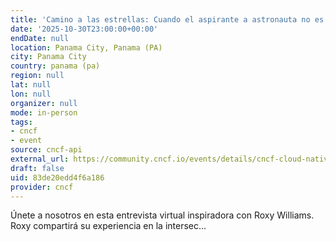 ```yaml
---
title: 'Camino a las estrellas: Cuando el aspirante a astronauta no es Kubestronaut'
date: '2025-10-30T23:00:00+00:00'
endDate: null
location: Panama City, Panama (PA)
city: Panama City
country: panama (pa)
region: null
lat: null
lon: null
organizer: null
mode: in-person
tags:
- cncf
- event
source: cncf-api
external_url: https://community.cncf.io/events/details/cncf-cloud-native-panama-presents-camino-a-las-estrellas-cuando-el-aspirante-a-astronauta-no-es-kubestronaut/
draft: false
uid: 83de20edd4f6a186
provider: cncf
---
```

Únete a nosotros en esta entrevista virtual inspiradora con Roxy Williams. Roxy compartirá su experiencia en la intersec...
